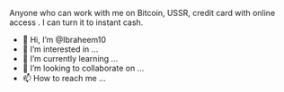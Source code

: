 Anyone who can work with me on Bitcoin, USSR, credit card with online access .   I can turn it to instant cash. 

- 👋 Hi, I’m @Ibraheem10
- 👀 I’m interested in ...
- 🌱 I’m currently learning ...
- 💞️ I’m looking to collaborate on ...
- 📫 How to reach me ...

<!---
Ibraheem10/Ibraheem10 is a ✨ special ✨ repository because its `README.md` (this file) appears on your GitHub profile.
You can click the Preview link to take a look at your changes.
--->
